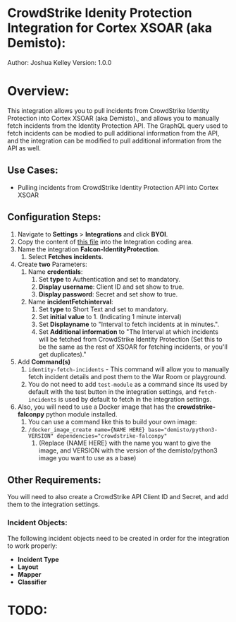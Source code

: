# CrowdStrike Idenity Protection Integration for Cortex XSOAR (aka Demisto):
Author: Joshua Kelley
Version: 1.0.0

# Overview:
This integration allows you to pull incidents from CrowdStrike Identity Protection into Cortex XSOAR (aka Demisto)., and allows you to manually fetch incidents from the Identity Protection API. The GraphQL query used to fetch incidents can be modied to pull additional information from the API, and the integration can be modified to pull additional information from the API as well.

## Use Cases:
- Pulling incidents from CrowdStrike Identity Protection API into Cortex XSOAR

## Configuration Steps:
1. Navigate to **Settings** > **Integrations** and click **BYOI**.
2. Copy the content of [this file](https://github.com/JCKelley-CYBR/CrowdStrike-IdentityProtection-XSOAR/blob/main/Falcon-IdentityProtection.py) into the Integration coding area.
3. Name the integration **Falcon-IdentityProtection**.
   1. Select **Fetches incidents**.
4. Create **two** Parameters:
   1. Name **credentials**: 
      1. Set **type** to Authentication and set to mandatory.
      2. **Display username**: Client ID and set show to true.
      3. **Display password**: Secret and set show to true.
   2. Name **incidentFetchinterval**:
      1. Set **type** to Short Text and set to mandatory.
      2. Set **initial value** to 1. (Indicating 1 minute interval)
      3. Set **Displayname** to "Interval to fetch incidents at in minutes.".
      4. Set **Additional information** to "The Interval at which incidents will be fetched from CrowdStrike Identity Protection (Set this to be the same as the rest of XSOAR for fetching incidents, or you'll get duplicates)."
5. Add **Command(s)**
   1. `identity-fetch-incidents` - This command will allow you to manually fetch incident details and post them to the War Room or playground.
   2. You do not need to add `test-module` as a command since its used by default with the test button in the integration settings, and `fetch-incidents` is used by default to fetch in the integration settings.
6. Also, you will need to use a Docker image that has the **crowdstrike-falconpy** python module installed. 
   1. You can use a command like this to build your own image: 
   2. `/docker_image_create name={NAME HERE} base="demisto/python3-VERSION" dependencies="crowdstrike-falconpy"` 
      1. (Replace {NAME HERE} with the name you want to give the image, and VERSION with the version of the demisto/python3 image you want to use as a base)

## Other Requirements:
You will need to also create a CrowdStrike API Client ID and Secret, and add them to the integration settings.

### Incident Objects:
The following incident objects need to be created in order for the integration to work properly:
- **Incident Type**
- **Layout**
- **Mapper**
- **Classifier**

# TODO:
